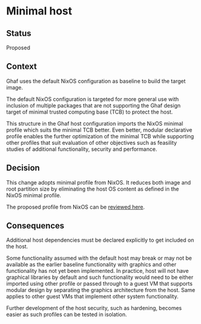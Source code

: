 # Minimal host

## Status

Proposed

## Context

Ghaf uses the default NixOS configuration as baseline to build the target image.

The default NixOS configuration is targeted for more general use with inclusion of
multiple packages that are not supporting the Ghaf design target of minimal trusted
computing base (TCB) to protect the host.

This structure in the Ghaf host configuration imports the NixOS minimal profile
which suits the minimal TCB better. Even better, modular declarative profile enables
the further optimization of the minimal TCB while supporting other profiles that suit
evaluation of other objectives such as feasility studies of additional functionality,
security and performance.

## Decision

This change adopts minimal profile from NixOS. It reduces both image and root partition
size by eliminating the host OS content as defined in the NixOS minimal profile.

The proposed profile from NixOS can be [reviewed here](https://github.com/NixOS/nixpkgs/blob/master/nixos/modules/profiles/minimal.nix).

## Consequences

Additional host dependencies must be declared explicitly to get included on the host.

Some functionality assumed with the default host may break or may not be available as
the earlier baseline functionality with graphics and other functionality has not yet
been implemented. In practice, host will not have graphical libraries by default and
such functionality would need to be either imported using other profile or passed
through to a guest VM that supports modular design by separating the graphics architecture
from the host. Same applies to other guest VMs that implement other system functionality.

Further development of the host security, such as hardening, becomes easier as such
profiles can be tested in isolation.
